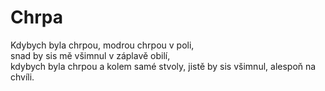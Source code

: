 # Chrpa

Kdybych byla chrpou, modrou chrpou v poli,  
snad by sis mě všimnul v záplavě obilí,  
kdybych byla chrpou a kolem samé stvoly,
jistě by sis všimnul, alespoň na chvíli.
